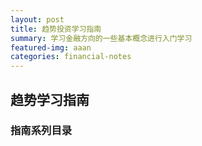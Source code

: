 ```yaml
---
layout: post
title: 趋势投资学习指南
summary: 学习金融方向的一些基本概念进行入门学习
featured-img: aaan
categories: financial-notes
---
```



## 趋势学习指南

### 指南系列目录
